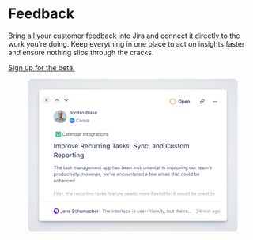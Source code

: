 # Feedback

Bring all your customer feedback into Jira and connect it directly to the work you’re doing. Keep everything in one place to act on insights faster and ensure nothing slips through the cracks.

[Sign up for the beta.](https://www.released.so/feedback)&#x20;

<figure><img src="../../.gitbook/assets/image (3).png" alt=""><figcaption></figcaption></figure>
